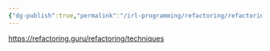 ```yaml
---
{"dg-publish":true,"permalink":"/irl-programming/refactoring/refactoring-guru/","tags":["intermediate","advanced","unfinished"]}
---
```


https://refactoring.guru/refactoring/techniques